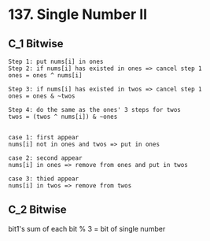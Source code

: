 # 137. Single Number II

## C_1 Bitwise
```
Step 1: put nums[i] in ones
Step 2: if nums[i] has existed in ones => cancel step 1
ones = ones ^ nums[i]

Step 3: if nums[i] has existed in twos => cancel step 1
ones = ones & ~twos

Step 4: do the same as the ones' 3 steps for twos
twos = (twos ^ nums[i]) & ~ones


case 1: first appear
nums[i] not in ones and twos => put in ones

case 2: second appear
nums[i] in ones => remove from ones and put in twos

case 3: thied appear
nums[i] in twos => remove from twos
```

## C_2 Bitwise
bit1's sum of each bit % 3 = bit of single number <br/>
